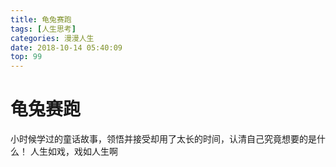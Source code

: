 ```yaml
---
title: 龟兔赛跑
tags: [人生思考]
categories: 漫漫人生
date: 2018-10-14 05:40:09
top: 99
---
```

# 龟兔赛跑
小时候学过的童话故事，领悟并接受却用了太长的时间，认清自己究竟想要的是什么！
人生如戏，戏如人生啊
